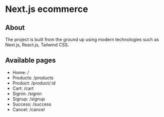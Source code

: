 # Next.js ecommerce
## About
The project is built from the ground up using modern technologies such as Next.js, React.js, Tailwind CSS.

## Available pages
- Home: /
- Products: /products
- Product: /product/:id
- Cart: /cart
- Signin: /signin
- Signup: /signup
- Success: /success
- Cancel: /cancel
